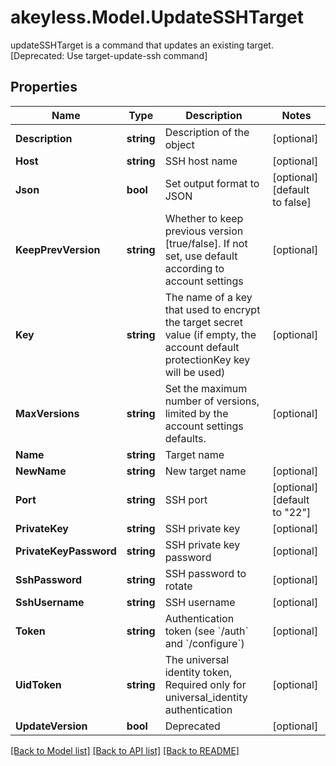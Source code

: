 # akeyless.Model.UpdateSSHTarget
updateSSHTarget is a command that updates an existing target. [Deprecated: Use target-update-ssh command]

## Properties

Name | Type | Description | Notes
------------ | ------------- | ------------- | -------------
**Description** | **string** | Description of the object | [optional] 
**Host** | **string** | SSH host name | [optional] 
**Json** | **bool** | Set output format to JSON | [optional] [default to false]
**KeepPrevVersion** | **string** | Whether to keep previous version [true/false]. If not set, use default according to account settings | [optional] 
**Key** | **string** | The name of a key that used to encrypt the target secret value (if empty, the account default protectionKey key will be used) | [optional] 
**MaxVersions** | **string** | Set the maximum number of versions, limited by the account settings defaults. | [optional] 
**Name** | **string** | Target name | 
**NewName** | **string** | New target name | [optional] 
**Port** | **string** | SSH port | [optional] [default to "22"]
**PrivateKey** | **string** | SSH private key | [optional] 
**PrivateKeyPassword** | **string** | SSH private key password | [optional] 
**SshPassword** | **string** | SSH password to rotate | [optional] 
**SshUsername** | **string** | SSH username | [optional] 
**Token** | **string** | Authentication token (see &#x60;/auth&#x60; and &#x60;/configure&#x60;) | [optional] 
**UidToken** | **string** | The universal identity token, Required only for universal_identity authentication | [optional] 
**UpdateVersion** | **bool** | Deprecated | [optional] 

[[Back to Model list]](../README.md#documentation-for-models) [[Back to API list]](../README.md#documentation-for-api-endpoints) [[Back to README]](../README.md)


